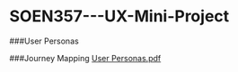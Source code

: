 # SOEN357---UX-Mini-Project

###User Personas

###Journey Mapping
[User Personas.pdf](https://github.com/user-attachments/files/18547625/User.Personas.pdf)
